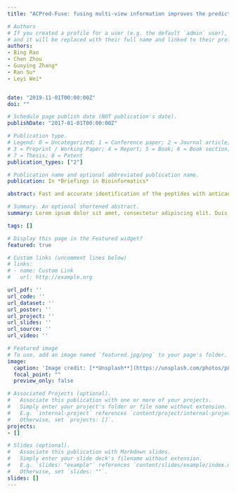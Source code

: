 ```yaml
---
title: "ACPred-Fuse: fusing multi-view information improves the prediction of anticancer peptides"

# Authors
# If you created a profile for a user (e.g. the default `admin` user), write the username (folder name) here 
# and it will be replaced with their full name and linked to their profile.
authors:
- Bing Rao
- Chen Zhou
- Guoying Zhang*
- Ran Su*
- Leyi Wei*


date: "2019-11-01T00:00:00Z"
doi: ""

# Schedule page publish date (NOT publication's date).
publishDate: "2017-01-01T00:00:00Z"

# Publication type.
# Legend: 0 = Uncategorized; 1 = Conference paper; 2 = Journal article;
# 3 = Preprint / Working Paper; 4 = Report; 5 = Book; 6 = Book section;
# 7 = Thesis; 8 = Patent
publication_types: ["2"]

# Publication name and optional abbreviated publication name.
publication: In *Briefings in Bioinformatics*

abstract: Fast and accurate identification of the peptides with anticancer activity potential from large-scale proteins is currently a challenging task. In this study, we propose a new machine learning predictor, namely, ACPred-Fuse, that can automatically and accurately predict protein sequences with or without anticancer activity in peptide form. Specifically, we establish a feature representation learning model that can explore class and probabilistic information embedded in anticancer peptides (ACPs) by integrating a total of 29 different sequence-based feature descriptors. In order to make full use of various multiview information, we further fused the class and probabilistic features with handcrafted sequential features and then optimized the representation ability of the multiview features, which are ultimately used as input for training our prediction model. By comparing the multiview features and existing feature descriptors, we demonstrate that the fused multiview features have more discriminative ability to capture the characteristics of ACPs. In addition, the information from different views is complementary for the performance improvement. Finally, our benchmarking comparison results showed that the proposed ACPred-Fuse is more precise and promising in the identification of ACPs than existing predictors. To facilitate the use of the proposed predictor, we built a web server, which is now freely available via http://server.malab.cn/ACPred-Fuse.

# Summary. An optional shortened abstract.
summary: Lorem ipsum dolor sit amet, consectetur adipiscing elit. Duis posuere tellus ac convallis placerat. Proin tincidunt magna sed ex sollicitudin condimentum.

tags: []

# Display this page in the Featured widget?
featured: true

# Custom links (uncomment lines below)
# links:
# - name: Custom Link
#   url: http://example.org

url_pdf: ''
url_code: ''
url_dataset: ''
url_poster: ''
url_project: ''
url_slides: ''
url_source: ''
url_video: ''

# Featured image
# To use, add an image named `featured.jpg/png` to your page's folder. 
image:
  caption: 'Image credit: [**Unsplash**](https://unsplash.com/photos/pLCdAaMFLTE)'
  focal_point: ""
  preview_only: false

# Associated Projects (optional).
#   Associate this publication with one or more of your projects.
#   Simply enter your project's folder or file name without extension.
#   E.g. `internal-project` references `content/project/internal-project/index.md`.
#   Otherwise, set `projects: []`.
projects:
- []

# Slides (optional).
#   Associate this publication with Markdown slides.
#   Simply enter your slide deck's filename without extension.
#   E.g. `slides: "example"` references `content/slides/example/index.md`.
#   Otherwise, set `slides: ""`.
slides: []
---
```


